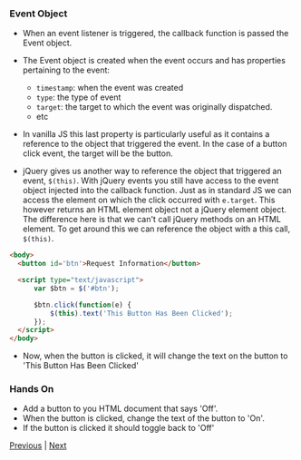 ### Event Object
* When an event listener is triggered, the callback function is passed the Event object.  

* The Event object is created when the event occurs and has properties pertaining to the event:  
  * `timestamp`: when the event was created  
  * `type`: the type of event  
  * `target`: the target to which the event was originally dispatched.  
  * etc  

* In vanilla JS this last property is particularly useful as it contains a reference to the object that triggered the event. In the case of a button click event, the target will be the button.  

* jQuery gives us another way to reference the object that triggered an event, `$(this)`. With jQuery events you still have access to the event object injected into the callback function. Just as in standard JS we can access the element on which the click occurred with `e.target`. This however returns an HTML element object not a jQuery element object. The difference here is that we can't call jQuery methods on an HTML element. To get around this we can reference the object with a this call, `$(this)`.  

```html
<body>
  <button id='btn'>Request Information</button>

  <script type="text/javascript">
      var $btn = $('#btn');

      $btn.click(function(e) {
          $(this).text('This Button Has Been Clicked');
      });
  </script>
</body>
```

* Now, when the button is clicked, it will change the text on the button to 'This Button Has Been Clicked'  

### Hands On
* Add a button to you HTML document that says 'Off'.  
* When the button is clicked, change the text of the button to 'On'.  
* If the button is clicked it should toggle back to 'Off'  



[Previous](usingEventListeners.md) | [Next](events.md)
